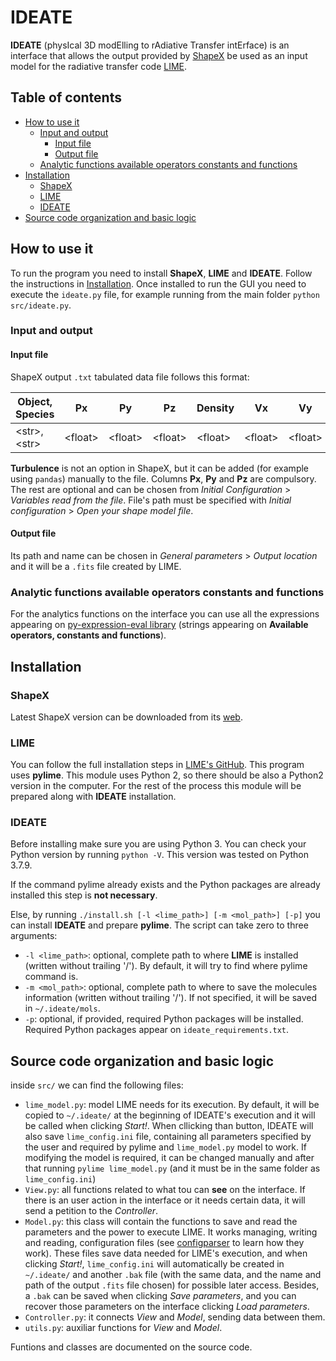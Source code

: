 # IDEATE

**IDEATE** (physIcal 3D modElling to rAdiative Transfer intErface) is an interface that allows the output provided by [ShapeX](https://wsteffen75.wixsite.com/website) be used as an input model for the radiative transfer code [LIME](https://lime.readthedocs.io/en/latest/).

## Table of contents
- [How to use it](#how-to-use-it)
  * [Input and output](#input-and-output)
    + [Input file](#input-file)
    + [Output file](#output-file)
  * [Analytic functions available operators constants and functions](#analytic-functions-available-operators-constants-and-functions)
- [Installation](#installation)
  * [ShapeX](#shapex)
  * [LIME](#lime)
  * [IDEATE](#ideate)
- [Source code organization and basic logic](#source-code-organization-and-basic-logic)

## How to use it

To run the program you need to install **ShapeX**, **LIME** and **IDEATE**. Follow the instructions in [Installation](#installation). Once installed to run the GUI you need to execute the `ideate.py` file, for example running from the main folder `python src/ideate.py`.

### Input and output

#### Input file

ShapeX output `.txt` tabulated data file follows this format:

| Object, Species | Px      | Py      | Pz      | Density | Vx      | Vy      | Vz      | Temperature | Turbulence |
|-----------------|---------|---------|---------|---------|---------|---------|---------|-------------|---|
| \<str>, \<str>    | \<float> | \<float> | \<float> | \<float> | \<float> | \<float> | \<float> | \<float>     | \<float> |


**Turbulence** is not an option in ShapeX, but it can be added (for example using `pandas`) manually to the file. Columns **Px**, **Py** and **Pz** are compulsory. The rest are optional and can be chosen from *Initial Configuration* > *Variables read from the file*. File's path must be specified with *Initial configuration* > *Open your shape model file*.
  
#### Output file

Its path and name can be chosen in *General parameters* > *Output location* and it will be a `.fits` file created by LIME.

### Analytic functions available operators constants and functions

For the analytics functions on the interface you can use all the expressions appearing on [py-expression-eval library](https://pypi.org/project/py-expression-eval/) (strings appearing on **Available operators, constants and functions**).

## Installation

### ShapeX

Latest ShapeX version can be downloaded from its [web](https://wsteffen75.wixsite.com/website/downloads).

### LIME

You can follow the full installation steps in [LIME's GitHub](https://github.com/lime-rt/lime). This program uses **pylime**. This module uses Python 2, so there should be also a Python2 version in the computer. For the rest of the process this module will be prepared along with **IDEATE** installation. 

### IDEATE

Before installing make sure you are using Python 3. You can check your Python version by running `python -V`. This version was tested on Python 3.7.9.

If the command pylime already exists and the Python packages are already installed this step is **not necessary**.

Else, by running `./install.sh [-l <lime_path>] [-m <mol_path>] [-p]` you can install **IDEATE** and prepare **pylime**. The script can take zero to three arguments:
- `-l <lime_path>`: optional, complete path to where **LIME** is installed (written without trailing '/'). By default, it will try to find where pylime command is.
- `-m <mol_path>`: optional, complete path to where to save the molecules information (written without trailing '/'). If not specified, it will be saved in `~/.ideate/mols`.
- `-p`: optional, if provided, required Python packages will be installed. Required Python packages appear on `ideate_requirements.txt`.

## Source code organization and basic logic

inside `src/` we can find the following files:

- `lime_model.py`: model LIME needs for its execution. By default, it will be copied to `~/.ideate/` at the beginning of IDEATE's execution and it will be called when clicking *Start!*. When cllicking than button, IDEATE will also save `lime_config.ini` file, containing all parameters specified by the user and required by pylime and `lime_model.py` model to work. If modifying the model is required, it can be changed manually and after that running `pylime lime_model.py` (and it must be in the same folder as `lime_config.ini`)
- `View.py`: all functions related to what tou can **see** on the interface. If there is an user action in the interface or it needs certain data, it will send a petition to the *Controller*.
- `Model.py`: this class will contain the functions to save and read the parameters and the power to execute LIME. It works managing, writing and reading, configuration files (see [configparser](https://docs.python.org/3/library/configparser.html) to learn how they work). These files save data needed for LIME's execution, and when clicking *Start!*, `lime_config.ini` will automatically be created in  `~/.ideate/` and another `.bak` file (with the same data, and the name and path of the output `.fits` file chosen) for possible later access. Besides, a `.bak` can be saved when clicking *Save parameters*, and you can recover those parameters on the interface clicking *Load parameters*.
- `Controller.py`: it connects *View* and *Model*, sending data between them.
- `utils.py`: auxiliar functions for *View* and *Model*.

Funtions and classes are documented on the source code.

